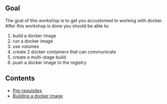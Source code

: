 ## Goal

The goal of this workshop is to get you accustomed to working with docker. After this workshop is done you should be able to:

1. build a docker image
2. run a docker image
3. use volumes
4. create 2 docker containers that can communicate
5. create a multi-stage build
6. push a docker image to the registry


## Contents

* <a href="https://workshops.emanuelciuca.com/docker/pre-requisites">Pre-requisites</a>
* <a href="https://workshops.emanuelciuca.com/docker/docker-build">Building a docker image</a>
